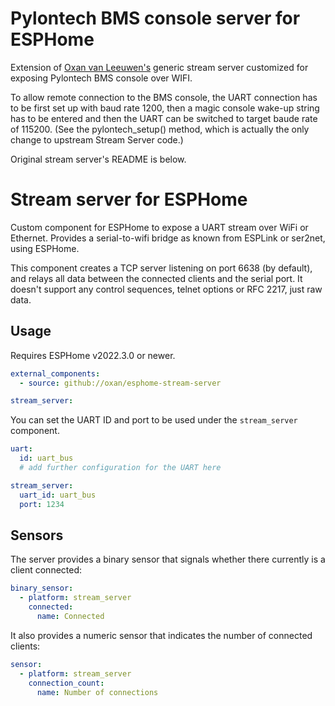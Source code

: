 # Pylontech BMS console server for ESPHome

Extension of [Oxan van Leeuwen's](https://github.com/oxan) generic stream server customized for exposing Pylontech BMS console over WIFI.

To allow remote connection to the BMS console, the UART connection has to be first set up with baud rate 1200, then a magic console wake-up string has to be entered and then the UART can be switched to target baude rate of 115200. (See the pylontech_setup() method, which is actually the only change to upstream Stream Server code.)

Original stream server's README is below.

#

# Stream server for ESPHome

Custom component for ESPHome to expose a UART stream over WiFi or Ethernet. Provides a serial-to-wifi bridge as known
from ESPLink or ser2net, using ESPHome.

This component creates a TCP server listening on port 6638 (by default), and relays all data between the connected
clients and the serial port. It doesn't support any control sequences, telnet options or RFC 2217, just raw data.

## Usage

Requires ESPHome v2022.3.0 or newer.

```yaml
external_components:
  - source: github://oxan/esphome-stream-server

stream_server:
```

You can set the UART ID and port to be used under the `stream_server` component.

```yaml
uart:
  id: uart_bus
  # add further configuration for the UART here

stream_server:
  uart_id: uart_bus
  port: 1234
```

## Sensors

The server provides a binary sensor that signals whether there currently is a client connected:

```yaml
binary_sensor:
  - platform: stream_server
    connected:
      name: Connected
```

It also provides a numeric sensor that indicates the number of connected clients:

```yaml
sensor:
  - platform: stream_server
    connection_count:
      name: Number of connections
```
